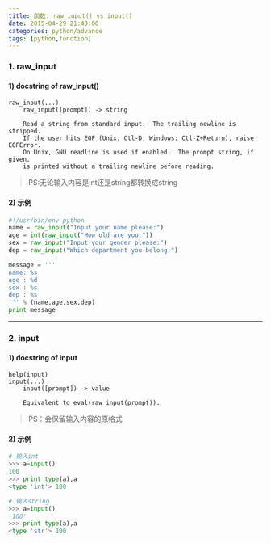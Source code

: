 ```yaml
---
title: 函数: raw_input() vs input()
date: 2015-04-29 21:40:00
categories: python/advance
tags: [python,function]
---
```


### 1. raw_input
#### 1) docstring of raw_input()
```
raw_input(...)
    raw_input([prompt]) -> string

    Read a string from standard input.  The trailing newline is stripped.
    If the user hits EOF (Unix: Ctl-D, Windows: Ctl-Z+Return), raise EOFError.
    On Unix, GNU readline is used if enabled.  The prompt string, if given,
    is printed without a trailing newline before reading.
```
> PS:无论输入内容是int还是string都转换成string

#### 2) 示例
``` python
#!/usr/bin/env python
name = raw_input("Input your name please:")
age = int(raw_input("How old are you:"))
sex = raw_input("Input your gender please:")
dep = raw_input("Which department you belong:")

message = '''
name: %s
age : %d
sex : %s
dep : %s
''' % (name,age,sex,dep)
print message
```

---

### 2. input
#### 1) docstring of input
```
help(input)
input(...)
    input([prompt]) -> value

    Equivalent to eval(raw_input(prompt)).
```
> PS：会保留输入内容的原格式

#### 2) 示例
``` python
# 输入int
>>> a=input()
100
>>> print type(a),a
<type 'int'> 100

# 输入string
>>> a=input()
'100'
>>> print type(a),a
<type 'str'> 100
```
